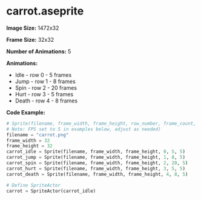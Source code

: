 # carrot.aseprite
**Image Size:** 1472x32

**Frame Size:** 32x32

**Number of Animations:** 5

**Animations:**
- Idle - row 0 - 5 frames
- Jump - row 1 - 8 frames
- Spin - row 2 - 20 frames
- Hurt - row 3 - 5 frames
- Death - row 4 - 8 frames

**Code Example:**
```python
# Sprite(filename, frame_width, frame_height, row_number, frame_count, fps)
# Note: FPS set to 5 in examples below, adjust as needed)
filename = "carrot.png"
frame_width = 32
frame_height = 32
carrot_idle = Sprite(filename, frame_width, frame_height, 0, 5, 5)
carrot_jump = Sprite(filename, frame_width, frame_height, 1, 8, 5)
carrot_spin = Sprite(filename, frame_width, frame_height, 2, 20, 5)
carrot_hurt = Sprite(filename, frame_width, frame_height, 3, 5, 5)
carrot_death = Sprite(filename, frame_width, frame_height, 4, 8, 5)

# Define SpriteActor
carrot = SpriteActor(carrot_idle)
```
